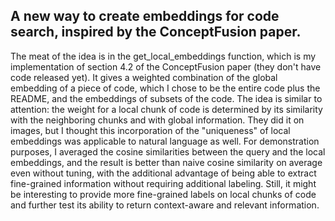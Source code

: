## A new way to create embeddings for code search, inspired by the ConceptFusion paper.

The meat of the idea is in the get_local_embeddings function, which is my implementation of section 4.2 of the ConceptFusion paper (they don't have code released yet). It gives a weighted combination of the global embedding of a piece of code, which I chose to be the entire code plus the README, and the embeddings of subsets of the code. The idea is similar to attention: the weight for a local chunk of code is determined by its similarity with the neighboring chunks and with global information. They did it on images, but I thought this incorporation of the "uniqueness" of local embeddings was applicable to natural language as well. For demonstration purposes, I averaged the cosine similarities between the query and the local embeddings, and the result is better than naive cosine similarity on average even without tuning, with the additional advantage of being able to extract fine-grained information without requiring additional labeling. Still, it might be interesting to provide more fine-grained labels on local chunks of code and further test its ability to return context-aware and relevant information. 

